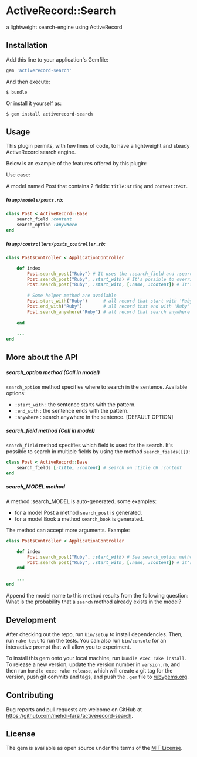 # ActiveRecord::Search

a lightweight search-engine using ActiveRecord

## Installation

Add this line to your application's Gemfile:

```ruby
gem 'activerecord-search'
```

And then execute:

    $ bundle

Or install it yourself as:

    $ gem install activerecord-search

## Usage

This plugin permits, with few lines of code, to have a lightweight and steady ActiveRecord search engine.

Below is an example of the features offered by this plugin:

Use case:

A model named Post that contains 2 fields: `title:string` and `content:text`.

##### In `app/models/posts.rb`:

```ruby
class Post < ActiveRecord::Base
    search_field :content
    search_option :anywhere
end
```
##### In `app/controllers/posts_controller.rb`:

```ruby
class PostsController < ApplicationController

    def index
        Post.search_post("Ruby") # It uses the :search_field and :search_option values
        Post.search_post("Ruby", :start_with) # It's possible to override the :search_option value
        Post.search_post("Ruby", :start_with, [:name, :content]) # It's possible to override the :search_option and :search_field values
        
        # Some helper method are available
        Post.start_with("Ruby")      # all record that start with 'Ruby'
        Post.end_with("Ruby")        # all record that end with 'Ruby'
        Post.search_anywhere("Ruby") # all record that search anywhere with 'Ruby'
       
    end
    
    ...
end
```

## More about the API

##### search_option method (Call in model)

`search_option` method specifies where to search in the sentence. Available options:

- `:start_with` : the sentence starts with the pattern.
- `:end_with`   : the sentence ends with the pattern.
- `:anywhere`   : search anywhere in the sentence. [DEFAULT OPTION]

##### search_field method (Call in model)

`search_field` method specifies which field is used for the search. It's possible to search in multiple fields by using the method `search_fields([])`: 

```ruby
class Post < ActiveRecord::Base
    search_fields [:title, :content] # search on :title OR :content 
end
```

##### search_MODEL method

A method :search_MODEL is auto-generated. some examples:
 
- for a model Post a method `search_post` is generated.
- for a model Book a method `search_book` is generated.

The method can accept more arguments. Example:

```ruby
class PostsController < ApplicationController

    def index
        Post.search_post("Ruby", :start_with) # See search_option method section for more information
        Post.search_post("Ruby", :start_with, [:name, :content]) # it's possible to override the search_field option
    end
    
    ...
end
```

Append the model name to this method results from the following question: What is the probability that a `search` method already exists in the model?

## Development

After checking out the repo, run `bin/setup` to install dependencies. Then, run `rake test` to run the tests. You can also run `bin/console` for an interactive prompt that will allow you to experiment.

To install this gem onto your local machine, run `bundle exec rake install`. To release a new version, update the version number in `version.rb`, and then run `bundle exec rake release`, which will create a git tag for the version, push git commits and tags, and push the `.gem` file to [rubygems.org](https://rubygems.org).

## Contributing

Bug reports and pull requests are welcome on GitHub at https://github.com/mehdi-farsi/activerecord-search.


## License

The gem is available as open source under the terms of the [MIT License](http://opensource.org/licenses/MIT).

